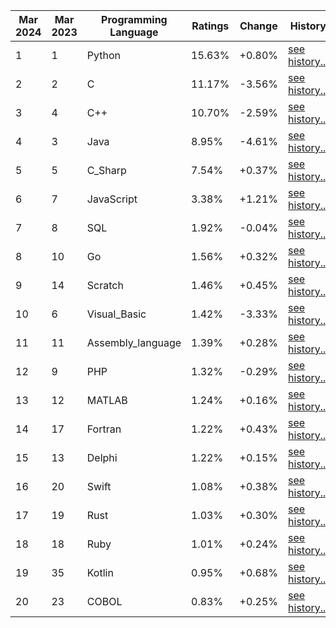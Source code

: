|Mar 2024|Mar 2023|Programming Language|Ratings|Change|History|
|----------|----------|-----------------------|---------|--------|---------|
|1|1|Python|15.63%|+0.80%|[see history...](Python.md)|
|2|2|C|11.17%|-3.56%|[see history...](C.md)|
|3|4|C++|10.70%|-2.59%|[see history...](C++.md)|
|4|3|Java|8.95%|-4.61%|[see history...](Java.md)|
|5|5|C_Sharp|7.54%|+0.37%|[see history...](C_Sharp.md)|
|6|7|JavaScript|3.38%|+1.21%|[see history...](JavaScript.md)|
|7|8|SQL|1.92%|-0.04%|[see history...](SQL.md)|
|8|10|Go|1.56%|+0.32%|[see history...](Go.md)|
|9|14|Scratch|1.46%|+0.45%|[see history...](Scratch.md)|
|10|6|Visual_Basic|1.42%|-3.33%|[see history...](Visual_Basic.md)|
|11|11|Assembly_language|1.39%|+0.28%|[see history...](Assembly_language.md)|
|12|9|PHP|1.32%|-0.29%|[see history...](PHP.md)|
|13|12|MATLAB|1.24%|+0.16%|[see history...](MATLAB.md)|
|14|17|Fortran|1.22%|+0.43%|[see history...](Fortran.md)|
|15|13|Delphi|1.22%|+0.15%|[see history...](Delphi.md)|
|16|20|Swift|1.08%|+0.38%|[see history...](Swift.md)|
|17|19|Rust|1.03%|+0.30%|[see history...](Rust.md)|
|18|18|Ruby|1.01%|+0.24%|[see history...](Ruby.md)|
|19|35|Kotlin|0.95%|+0.68%|[see history...](Kotlin.md)|
|20|23|COBOL|0.83%|+0.25%|[see history...](COBOL.md)|
